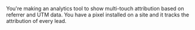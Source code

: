 You're making an analytics tool to show multi-touch attribution based on referrer and UTM data. You have a pixel installed on a site and it tracks the attribution of every lead.